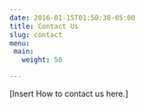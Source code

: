 ```yaml
---
date: 2016-01-15T01:50:38-05:00
title: Contact Us
slug: contact
menu:
 main:
   weight: 50

---
```


[Insert How to contact us here.]
